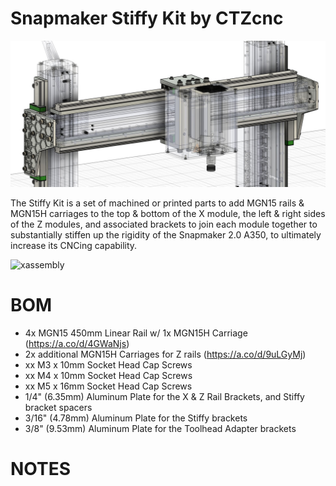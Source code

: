 # Snapmaker Stiffy Kit by CTZcnc

![StiffyKit-Machined-Isolated-Screenshot](/profile/stiffy.jpg)

The Stiffy Kit is a set of machined or printed parts to add MGN15 rails & MGN15H carriages to the top & bottom of the X module, the left & right sides of the Z modules, and associated brackets to join each module together to substantially stiffen up the rigidity of the Snapmaker 2.0 A350, to ultimately increase its CNCing capability.

![xassembly](./profile/xassembly.gif)

# BOM

- 4x MGN15 450mm Linear Rail w/ 1x MGN15H Carriage (https://a.co/d/4GWaNjs)
- 2x additional MGN15H Carriages for Z rails (https://a.co/d/9uLGyMj)
- xx M3 x 10mm Socket Head Cap Screws
- xx M4 x 10mm Socket Head Cap Screws
- xx M5 x 16mm Socket Head Cap Screws
- 1/4" (6.35mm) Aluminum Plate for the X & Z Rail Brackets, and Stiffy bracket spacers
- 3/16" (4.78mm) Aluminum Plate for the Stiffy brackets
- 3/8" (9.53mm) Aluminum Plate for the Toolhead Adapter brackets

# NOTES
